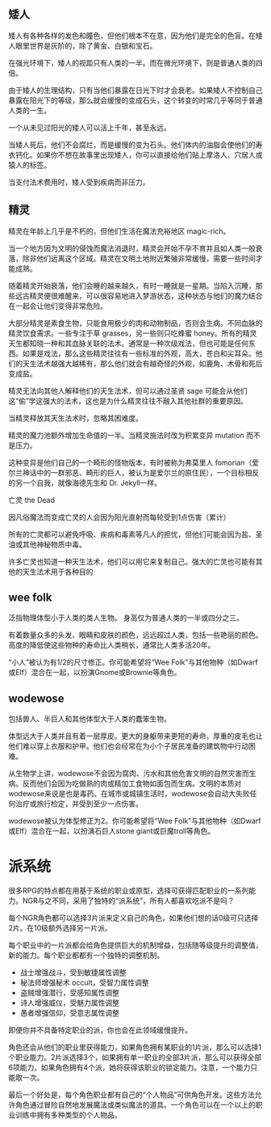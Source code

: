 
## 矮人

矮人有各种各样的发色和瞳色，但他们根本不在意，因为他们是完全的色盲。在矮人眼里世界是灰阶的，除了黄金、白银和宝石。

在强光环境下，矮人的视距只有人类的一半。而在微光环境下，则是普通人类的四倍。

由于矮人的生理结构，只有当他们暴露在日光下时才会衰老。如果矮人不控制自己暴露在阳光下的等级，那么就会缓慢的变成石头，这个转变的时常几乎等同于普通人类的一生。

一个从未见过阳光的矮人可以活上千年，甚至永远。

当矮人死后，他们不会腐烂，而是缓慢的变为石头。他们体内的油脂会使他们的寿衣钙化。如果你不想在故事里出现矮人，你可以直接给他们贴上摩洛人、穴居人或猿人的标签。

当支付法术费用时，矮人受到疾病而非压力。

## 精灵

精灵在年龄上几乎是不朽的，但他们生活在魔法充裕地区 magic-rich。

当一个地方因为文明的侵蚀而魔法消退时，精灵会开始不孕不育并且如人类一般衰落，除非他们远离这个区域。精灵在文明土地附近繁殖非常缓慢，需要一些时间才能成熟。

随着精灵开始衰落，他们会睡的越来越久，有时一睡就是一星期。当陷入沉睡，那些远古精灵便很难醒来，可以很容易地进入梦游状态，这种状态与他们的魔力结合在一起会让他们变得非常危险。

大部分精灵是素食生物，只能食用极少的肉和动物制品，否则会生病。不同血脉的精灵饮食需求。一些专注于草 grasses，另一些则只吃蜂蜜 honey。所有的精灵天生都知晓一种和其血脉关联的法术。通常是一种次级戏法，但也可能是任何东西。如果是戏法，那么这些精灵往往有一些标准的外观，高大，苍白和尖耳朵。他们的天生法术越强大越稀有，那么他们就会有越奇怪的外观，如鹿角、木骨和死后变成盐。

精灵无法向其他人解释他们的天生法术，但可以通过圣贤 sage 可能会从他们这“偷”学这强大的法术，这也是为什么精灵往往不融入其他社群的重要原因。

当精灵释放其天生法术时，忽略其困难度。

精灵的魔力池额外增加生命值的一半。当精灵施法时改为积累变异 mutation 而不是压力。

这种变异是他们自己的一个畸形的怪物版本，有时被称为弗莫里人 fomorian（爱尔兰神话中的一群邪恶、畸形的巨人，被认为是爱尔兰的原住民），一个目标相反的另一个自我，就像海德先生和 Dr. Jekyll一样。

亡灵 the Dead

因凡俗魔法而变成亡灵的人会因为阳光直射而每轮受到1点伤害（累计）

所有的亡灵都可以避免呼吸、疾病和毒素等凡人的担忧，但他们可能会因为盐、圣油或其他神秘物质中毒。

许多亡灵也知道一种天生法术，他们可以用它来复制自己。强大的亡灵也可能有其他的天生法术用于各种目的

## wee folk

泛指物理体型小于人类的类人生物。
身高仅为普通人类的一半或四分之三。

有着数量众多的头发、眼睛和皮肤的颜色，远远超过人类，包括一些艳丽的颜色。高度的降低使这些物种的寿命比人类稍长，通常比人类多活20年。

“小人”被认为有1/2的尺寸修正。你可能希望将“Wee Folk”与其他物种（如Dwarf或Elf）混合在一起，以扮演Gnome或Brownie等角色。

## wodewose

包括兽人、半巨人和其他体型大于人类的蠢笨生物。

体型远大于人类并且有着一层厚皮。更大的身躯带来更短的寿命，厚重的皮毛也让他们难以穿上衣服和护甲。他们也会经常在为小个子居民准备的建筑物中行动困难。

从生物学上讲，wodewose不会因为腐肉、污水和其他危害文明的自然灾害而生病。反而他们会因为吃做熟的肉或精加工食物如面包而生病。文明的本质对wodewose来说是也是毒药。在城市或城镇生活时，wodewose会自动大失败任何治疗或旅行检定，并受到至少一点伤害。

wodewose被认为体型修正为2。你可能希望将“Wee Folk”与其他物种（如Dwarf或Elf）混合在一起，以扮演石巨人stone giant或巨魔troll等角色。

# 派系统

很多RPG的特点都在用基于系统的职业或原型，选择可获得匹配职业的一系列能力。NGR与之不同，采用了独特的“派系统”，所有人都喜欢吃派不是吗？

每个NGR角色都可以选择3片派来定义自己的角色，如果他们想的话0级可只选择2片。在10级额外选择另一片派。

每个职业中的一片派都会给角色提供巨大的机制增益，包括随等级提升的调整值，新的能力。每个职业都都有一个独特的调整机制。

- 战士增强战斗，受到敏捷属性调整
- 秘法师增强秘术 occult，受智力属性调整
- 盗贼增强潜行，受感知属性调整
- 诗人增强威仪，受魅力属性调整
- 愚者增强信仰，受意志属性调整

即便你并不具备特定职业的派，你也会在此领域缓慢提升。

角色还会从他们的职业里获得能力，如果角色拥有某职业的1片派，那么可以选择1个职业能力。2片派选择3个，如果拥有单一职业的全部3片派，那么可以获得全部6项能力。如果角色拥有4个派，她将获得该职业的锁定能力。注意，一个能力只能取一次。

最后一个好处是，每个角色职业都有自己的“个人物品”可供角色开发。这些方法允许角色通过冒险自然地发展魔法或类似魔法的道具。一个角色可以在一个以上的职业训练中拥有多种类型的个人物品。